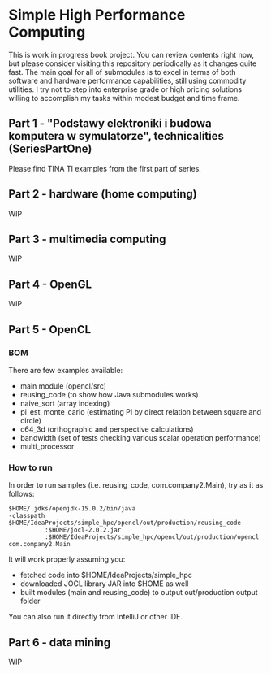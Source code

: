 # Simple High Performance Computing

This is work in progress book project. You can review contents right now, but  please consider visiting this 
repository periodically as it changes quite fast. The main goal for all of submodules is to excel in terms of both 
software and hardware performance capabilities, still using commodity utilities. I try not to step into enterprise 
grade or high pricing solutions willing to accomplish my tasks within modest budget and time frame.

## Part 1 - "Podstawy elektroniki i budowa komputera w symulatorze", technicalities (SeriesPartOne)
Please find TINA TI examples from the first part of series.

## Part 2 - hardware (home computing)
WIP

## Part 3 - multimedia computing
WIP

## Part 4 -  OpenGL
WIP

## Part 5 -  OpenCL

### BOM

There are few examples available:
- main module (opencl/src)
- reusing_code (to show how Java submodules works)
- naive_sort (array indexing)
- pi_est_monte_carlo (estimating PI by direct relation between square and circle)
- c64_3d (orthographic and perspective calculations)
- bandwidth (set of tests checking various scalar operation performance)
- multi_processor

### How to run

In order to run samples (i.e. reusing_code, com.company2.Main), try as it as follows:

```
$HOME/.jdks/openjdk-15.0.2/bin/java 
-classpath $HOME/IdeaProjects/simple_hpc/opencl/out/production/reusing_code
          :$HOME/jocl-2.0.2.jar
          :$HOME/IdeaProjects/simple_hpc/opencl/out/production/opencl com.company2.Main
```

It will work properly assuming you:
- fetched code into $HOME/IdeaProjects/simple_hpc
- downloaded JOCL library JAR into $HOME as well
- built modules (main and reusing_code) to output out/production output folder

You can also run it directly from IntelliJ or other IDE.


## Part 6 - data mining
WIP
